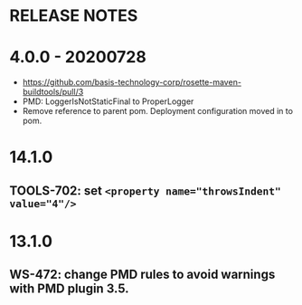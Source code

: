 # RELEASE NOTES 

# 4.0.0 - 20200728
- https://github.com/basis-technology-corp/rosette-maven-buildtools/pull/3
- PMD:  LoggerIsNotStaticFinal to ProperLogger
- Remove reference to parent pom.  Deployment configuration moved in to pom.

# 14.1.0

## TOOLS-702: set `<property name="throwsIndent" value="4"/>`

# 13.1.0 

## WS-472: change PMD rules to avoid warnings with PMD plugin 3.5.
